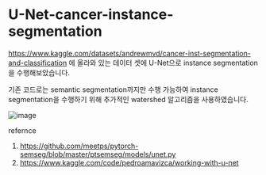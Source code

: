 # U-Net-cancer-instance-segmentation

 https://www.kaggle.com/datasets/andrewmvd/cancer-inst-segmentation-and-classification 에 올라와 있는 데이터 셋에 U-Net으로 instance segmentation을 수행해보았습니다.
 
 기존 코드로는 semantic segmentation까지만 수행 가능하여 instance segmentation을 수행하기 위해 추가적인 watershed 알고리즘을 사용하였습니다. 
 
![image](https://github.com/ParkSeokwoo/U-Net-cancer-instance-segmentation-/assets/105845310/c178ecbd-4bc7-45f2-be80-9aed2e5eee6b)

refernce
1. ﻿https://github.com/meetps/pytorch-semseg/blob/master/ptsemseg/models/unet.py
2. https://www.kaggle.com/code/pedroamavizca/working-with-u-net﻿
 
